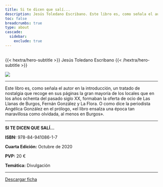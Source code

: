 ```yaml
---
title: Si te dicen que salí...
description: Jesús Toledano Escribano. Este libro es, como señala el autor en la introducción, un tratado de nostalgia que recoge en sus páginas la gran mayoría de los locales que en los años ochenta del pasado siglo XX.
toc: false
breadcrumbs: true
type: about
cascade:
  sidebar:
    exclude: true
---
```

<br class="hx:sm:block hx:hidden" />
{{< hextra/hero-subtitle >}}
Jesús Toledano Escribano
{{< /hextra/hero-subtitle >}}

![](/img/banners/sitedicen_banner.png)

---

Este libro es, como señala el autor en la introducción, un tratado de nostalgia que recoge en sus páginas la gran mayoría de los locales que en los años ochenta del pasado siglo XX,
formaban la oferta de ocio de Las Llanas de Burgos, Fernán González y La Flora. O como dice la periodista Angélica González en el prólogo, «el libro ensalza una época tan maravillosa como olvidada, al menos en Burgos».

---

**SI TE DICEN QUE SALÍ...**

**ISBN:** 978-84-941086-1-7

**Cuarta Edición:** Octubre de 2020

**PVP:** 20 €

**Temática:** Divulgación


---

[Descargar ficha](/pdf/fichas/sitedicen_f.pdf)

